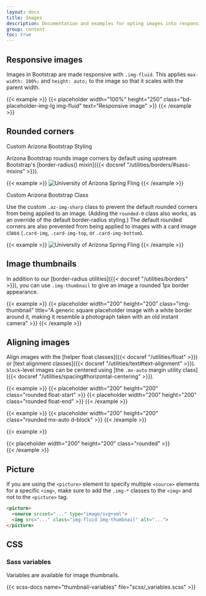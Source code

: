 ```yaml
---
layout: docs
title: Images
description: Documentation and examples for opting images into responsive behavior (so they never become wider than their parent) and add lightweight styles to them—all via classes.
group: content
toc: true
---
```


## Responsive images

Images in Bootstrap are made responsive with `.img-fluid`. This applies `max-width: 100%;` and `height: auto;` to the image so that it scales with the parent width.

{{< example >}}
{{< placeholder width="100%" height="250" class="bd-placeholder-img-lg img-fluid" text="Responsive image" >}}
{{< /example >}}

## Rounded corners

<span class="badge badge-az-custom">Custom Arizona Bootstrap Styling</span>

Arizona Bootstrap rounds image corners by default using upstream Bootstrap's [border-radius() mixin]({{< docsref "/utilities/borders/#sass-mixins" >}}).

{{< example >}}
<img class="img-fluid" src="{{< docsrefazold `/assets/img/photo-gallery-demo/gallery-img-1.jpg` >}}" alt="University of Arizona Spring Fling">
{{< /example >}}

<span class="badge badge-az-custom mt-3">Custom Arizona Bootstrap Class</span>

Use the custom `.az-img-sharp` class to prevent the default rounded corners from being applied to an image. (Adding the `rounded-0` class also works, as an override of the default border-radius styling.) The default rounded corners are also prevented from being applied to images with a card image class (`.card-img`, `.card-img-top`, or `.card-img-bottom`).

{{< example >}}
<img class="img-fluid az-img-sharp" src="{{< docsrefazold `/assets/img/photo-gallery-demo/gallery-img-1.jpg` >}}" alt="University of Arizona Spring Fling">
{{< /example >}}


## Image thumbnails

In addition to our [border-radius utilities]({{< docsref "/utilities/borders" >}}), you can use `.img-thumbnail` to give an image a rounded 1px border appearance.

{{< example >}}
{{< placeholder width="200" height="200" class="img-thumbnail" title="A generic square placeholder image with a white border around it, making it resemble a photograph taken with an old instant camera" >}}
{{< /example >}}

## Aligning images

Align images with the [helper float classes]({{< docsref "/utilities/float" >}}) or [text alignment classes]({{< docsref "/utilities/text#text-alignment" >}}). `block`-level images can be centered using [the `.mx-auto` margin utility class]({{< docsref "/utilities/spacing#horizontal-centering" >}}).

{{< example >}}
{{< placeholder width="200" height="200" class="rounded float-start" >}}
{{< placeholder width="200" height="200" class="rounded float-end" >}}
{{< /example >}}


{{< example >}}
{{< placeholder width="200" height="200" class="rounded mx-auto d-block" >}}
{{< /example >}}

{{< example >}}
<div class="text-center">
  {{< placeholder width="200" height="200" class="rounded" >}}
</div>
{{< /example >}}


## Picture

If you are using the `<picture>` element to specify multiple `<source>` elements for a specific `<img>`, make sure to add the `.img-*` classes to the `<img>` and not to the `<picture>` tag.

```html
<picture>
  <source srcset="..." type="image/svg+xml">
  <img src="..." class="img-fluid img-thumbnail" alt="...">
</picture>
```

## CSS

### Sass variables

Variables are available for image thumbnails.

{{< scss-docs name="thumbnail-variables" file="scss/_variables.scss" >}}
